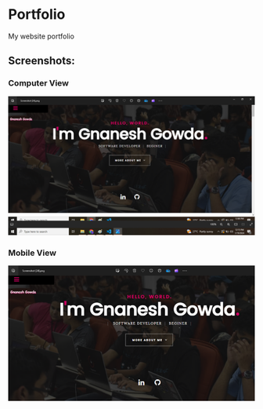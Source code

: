 # Portfolio
My website portfolio

## Screenshots:
### Computer View
![alt text](https://github.com/gnaneshvtu/Portfolio/blob/main/Portfolio-master/Portfolio.png.png)

### Mobile View
![alt text](https://github.com/gnaneshvtu/Portfolio/blob/main/Portfolio-master/portfolio-mobile.png.png)
